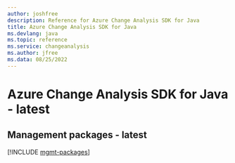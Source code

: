```yaml
---
author: joshfree
description: Reference for Azure Change Analysis SDK for Java
title: Azure Change Analysis SDK for Java
ms.devlang: java
ms.topic: reference
ms.service: changeanalysis
ms.author: jfree
ms.data: 08/25/2022
---
```

# Azure Change Analysis SDK for Java - latest

## Management packages - latest
[!INCLUDE [mgmt-packages](change-analysis-mgmt-index.md)]